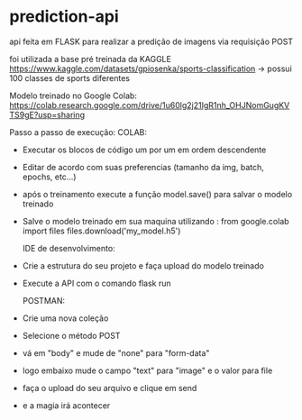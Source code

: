 # prediction-api
api feita em FLASK para realizar a predição de imagens via requisição POST

foi utilizada a base pré treinada da KAGGLE https://www.kaggle.com/datasets/gpiosenka/sports-classification -> possui 100 classes de sports diferentes

Modelo treinado no Google Colab: https://colab.research.google.com/drive/1u60lg2j21IgR1nh_OHJNomGugKVTS9gE?usp=sharing

Passo a passo de execução:
  COLAB:
- Executar os blocos de código um por um em ordem descendente
- Editar de acordo com suas preferencias (tamanho da img, batch, epochs, etc...)
- após o treinamento execute a função model.save() para salvar o modelo treinado
- Salve o modelo treinado em sua maquina utilizando :
  from google.colab import files
  files.download('my_model.h5')

  IDE de desenvolvimento:
- Crie a estrutura do seu projeto e faça upload do modelo treinado
- Execute a API com o comando flask run

  POSTMAN:
- Crie uma nova coleção
- Selecione o método POST
- vá em "body" e mude de "none" para "form-data"
- logo embaixo mude o campo "text" para "image" e o valor para file
- faça o upload do seu arquivo e clique em send
- e a magia irá acontecer
